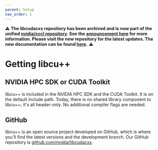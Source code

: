 ```yaml
---
parent: Setup
nav_order: 1
---
```


:warning: **The libcudacxx repository has been archived and is now part of the unified [nvidia/cccl repository](https://github.com/nvidia/cccl). See the [announcement here](https://github.com/NVIDIA/cccl/discussions/520) for more information. Please visit the new repository for the latest updates. The new documentation can be found [here](https://nvidia.github.io/cccl/libcudacxx/).** :warning:

# Getting libcu++

## NVIDIA HPC SDK or CUDA Toolkit

libcu++ is included in the NVIDIA HPC SDK and the CUDA Toolkit.
It is on the default include path.
Today, there is no shared library component to libcu++; it's all header-only.
No additional compiler flags are needed.

## GitHub

libcu++ is an open source project developed on GitHub, which is where you'll
  find the latest versions and the development branch.
Our GitHub repository is [github.com/nvidia/libcudacxx](https://github.com/nvidia/libcudacxx).

